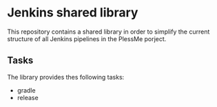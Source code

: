 # Jenkins shared library

This repository contains a shared library in order to simplify the current structure of all Jenkins pipelines in the PlessMe porject.

## Tasks

The library provides thes following tasks:

* gradle
* release

